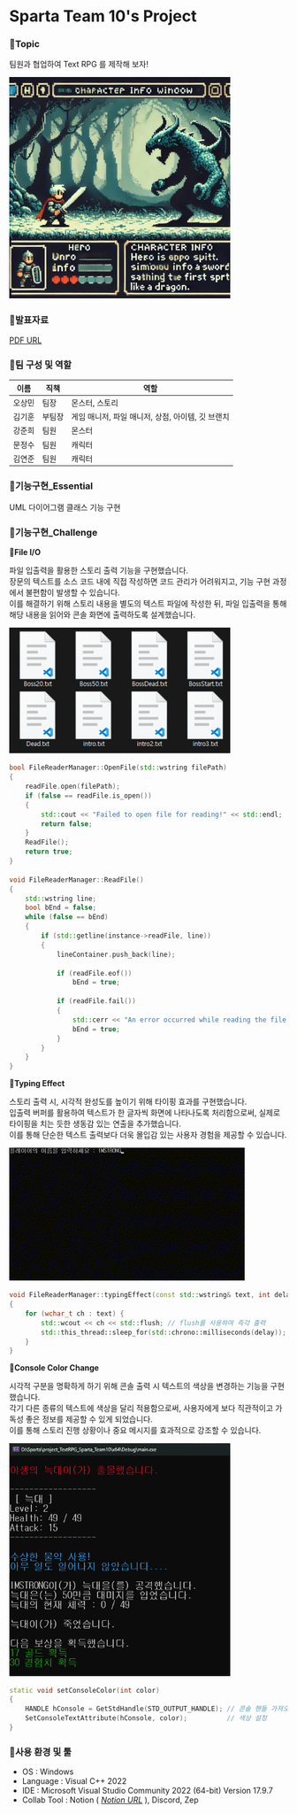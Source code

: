 # Sparta Team 10's Project 

### 📌Topic

팀원과 협업하여 Text RPG 를 제작해 보자!

<img src="/img/readme_img.png" width="400">

### 📌발표자료

[PDF URL](https://github.com/Qussong/project_TextRPG_Sparta_Team10/blob/main/Text%20RPG%2010%EC%A1%B0.pdf)

### 📌팀 구성 및 역할

|이름|직책|역할|
|---|---|---|
|오상민|팀장|몬스터, 스토리|
|김기훈|부팀장|게임 매니저, 파일 매니저, 상점, 아이템, 깃 브랜치|
|강준희|팀원|몬스터|
|문정수|팀원|캐릭터|
|김연준|팀원|캐릭터|

### 📌기능구현_Essential

UML 다이어그램 클래스 기능 구현
<!--
<img src="" width="">
-->

### 📌기능구현_Challenge

**🔻File I/O**

파일 입출력을 활용한 스토리 출력 기능을 구현했습니다.<br>
장문의 텍스트를 소스 코드 내에 직접 작성하면 코드 관리가 어려워지고, 기능 구현 과정에서 불편함이 발생할 수 있습니다.<br>
이를 해결하기 위해 스토리 내용을 별도의 텍스트 파일에 작성한 뒤, 파일 입출력을 통해 해당 내용을 읽어와 콘솔 화면에 출력하도록 설계했습니다.<br>   

<img src="./img/story_file.png" width="400">

```cpp
bool FileReaderManager::OpenFile(std::wstring filePath)
{
	readFile.open(filePath);
	if (false == readFile.is_open())
	{
		std::cout << "Failed to open file for reading!" << std::endl;
		return false;
	}
	ReadFile();
	return true;
}

void FileReaderManager::ReadFile()
{
	std::wstring line;
	bool bEnd = false;
	while (false == bEnd)
	{
		if (std::getline(instance->readFile, line))
		{
			lineContainer.push_back(line);
			
			if (readFile.eof())
				bEnd = true;

			if (readFile.fail()) 
			{
				std::cerr << "An error occurred while reading the file!" << std::endl;
				bEnd = true;
			}
		}
	}
}
```

**🔻Typing Effect**

스토리 출력 시, 시각적 완성도를 높이기 위해 타이핑 효과를 구현했습니다.<br>
입출력 버퍼를 활용하여 텍스트가 한 글자씩 화면에 나타나도록 처리함으로써, 실제로 타이핑을 치는 듯한 생동감 있는 연출을 추가했습니다.<br> 
이를 통해 단순한 텍스트 출력보다 더욱 몰입감 있는 사용자 경험을 제공할 수 있습니다.<br>

<img src="./img/typing_effect.gif" width="">

```cpp
void FileReaderManager::typingEffect(const std::wstring& text, int delay)
{
	for (wchar_t ch : text) {
		std::wcout << ch << std::flush; // flush를 사용하여 즉각 출력
		std::this_thread::sleep_for(std::chrono::milliseconds(delay)); // 딜레이
	}
}
```

**🔻Console Color Change**

시각적 구분을 명확하게 하기 위해 콘솔 출력 시 텍스트의 색상을 변경하는 기능을 구현했습니다.<br>
각기 다른 종류의 텍스트에 색상을 달리 적용함으로써, 사용자에게 보다 직관적이고 가독성 좋은 정보를 제공할 수 있게 되었습니다.<br> 
이를 통해 스토리 진행 상황이나 중요 메시지를 효과적으로 강조할 수 있습니다.<br>

<img src="./img/console_color_change.png" width="400">

```cpp
static void setConsoleColor(int color) 
{
    HANDLE hConsole = GetStdHandle(STD_OUTPUT_HANDLE); // 콘솔 핸들 가져오기
    SetConsoleTextAttribute(hConsole, color);          // 색상 설정
}
```

### 📌사용 환경 및 툴

- OS : Windows
- Language : Visual C++ 2022
- IDE : Microsoft Visual Studio Community 2022 (64-bit) Version 17.9.7
- Collab Tool : Notion ( [_Notion URL_](https://www.notion.so/teamsparta/2-1762dc3ef51481579ebef032d9cbeeb0) ), Discord, Zep
